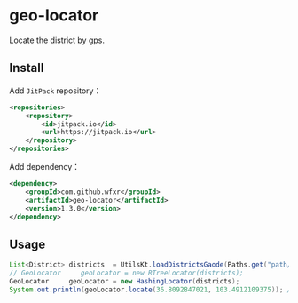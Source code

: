 # geo-locator

Locate the district by gps.

## Install

Add `JitPack` repository：
```xml
<repositories>
    <repository>
        <id>jitpack.io</id>
        <url>https://jitpack.io</url>
    </repository>
</repositories>
```
Add dependency：
```xml
<dependency>
    <groupId>com.github.wfxr</groupId>
    <artifactId>geo-locator</artifactId>
    <version>1.3.0</version>
</dependency>
```

## Usage
```java
List<District> districts  = UtilsKt.loadDistrictsGaode(Paths.get("path/to/districts/dir"));
// GeoLocator     geoLocator = new RTreeLocator(districts);
GeoLocator     geoLocator = new HashingLocator(districts);
System.out.println(geoLocator.locate(36.8092847021, 103.4912109375)); // 中国甘肃省永登县
```
